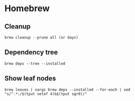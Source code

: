 # Homebrew


## Cleanup
```
brew cleanup --prune all (or days)
```


## Dependency tree
```
brew deps --tree --installed
```


## Show leaf nodes
```
brew leaves | xargs brew deps --installed --for-each | sed "s/^.*:/$(tput setaf 4)&$(tput sgr0)/"
```